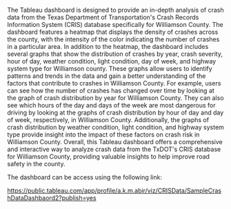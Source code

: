 The Tableau dashboard is designed to provide an in-depth analysis of crash data from the Texas Department of Transportation's Crash Records Information System (CRIS) database specifically for Williamson County. The dashboard features a heatmap that displays the density of crashes across the county, with the intensity of the color indicating the number of crashes in a particular area.
In addition to the heatmap, the dashboard includes several graphs that show the distribution of crashes by year, crash severity, hour of day, weather condition, light condition, day of week, and highway system type for Williamson county. These graphs allow users to identify patterns and trends in the data and gain a better understanding of the factors that contribute to crashes in Williamson County.
For example, users can see how the number of crashes has changed over time by looking at the graph of crash distribution by year for Williamson County. They can also see which hours of the day and days of the week are most dangerous for driving by looking at the graphs of crash distribution by hour of day and day of week, respectively, in Williamson County. Additionally, the graphs of crash distribution by weather condition, light condition, and highway system type provide insight into the impact of these factors on crash risk in Williamson County.
Overall, this Tableau dashboard offers a comprehensive and interactive way to analyze crash data from the TxDOT's CRIS database for Williamson County, providing valuable insights to help improve road safety in the county.

The dashboard can be access using the following link:

https://public.tableau.com/app/profile/a.k.m.abir/viz/CRISData/SampleCrashDataDashbaord2?publish=yes
